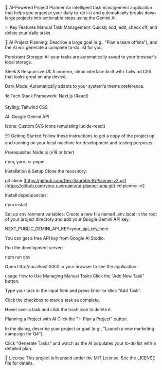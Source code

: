🚀 AI-Powered Project Planner
An intelligent task management application that helps you organize your daily to-do list and automatically breaks down large projects into actionable steps using the Gemini AI.

✨ Key Features
Manual Task Management: Quickly add, edit, check off, and delete your daily tasks.

🤖 AI Project Planning: Describe a large goal (e.g., "Plan a team offsite"), and the AI will generate a complete to-do list for you.

Persistent Storage: All your tasks are automatically saved to your browser's local storage.

Sleek & Responsive UI: A modern, clean interface built with Tailwind CSS that looks great on any device.

Dark Mode: Automatically adapts to your system's theme preference.

🛠️ Tech Stack
Framework: Next.js (React)

Styling: Tailwind CSS

AI: Google Gemini API

Icons: Custom SVG icons (emulating lucide-react)

📦 Getting Started
Follow these instructions to get a copy of the project up and running on your local machine for development and testing purposes.

Prerequisites
Node.js (v18 or later)

npm, yarn, or pnpm

Installation & Setup
Clone the repository:

git clone [https://github.com/Dev-Saurabh-K/Planner-v2.git](https://github.com/your-username/ai-planner-app.git)
cd planner-v2

Install dependencies:

npm install

Set up environment variables:
Create a new file named .env.local in the root of your project directory and add your Google Gemini API key:

NEXT_PUBLIC_GEMINI_API_KEY=your_api_key_here

You can get a free API key from Google AI Studio.

Run the development server:

npm run dev

Open http://localhost:3000 in your browser to see the application.

usage How to Use
Managing Manual Tasks
Click the "Add New Task" button.

Type your task in the input field and press Enter or click "Add Task".

Click the checkbox to mark a task as complete.

Hover over a task and click the trash icon to delete it.

Planning a Project with AI
Click the "✨ Plan a Project" button.

In the dialog, describe your project or goal (e.g., "Launch a new marketing campaign for Q4").

Click "Generate Tasks" and watch as the AI populates your to-do list with a detailed plan.

📄 License
This project is licensed under the MIT License. See the LICENSE file for details.